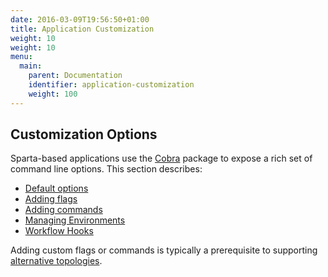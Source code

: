 ```yaml
---
date: 2016-03-09T19:56:50+01:00
title: Application Customization
weight: 10
weight: 10
menu:
  main:
    parent: Documentation
    identifier: application-customization
    weight: 100
---
```


## Customization Options

Sparta-based applications use the [Cobra](https://github.com/spf13/cobra) package to expose a rich set of command line options.  This section describes:

* [Default options](/reference/application/commandline)
* [Adding flags](/reference/application/custom_flags)
* [Adding commands](/reference/application/custom_commands)
* [Managing Environments](/reference/application/environments)
* [Workflow Hooks](/reference/application/workflow_hooks)

Adding custom flags or commands is typically a prerequisite to supporting [alternative topologies](/reference/alternative_topologies).